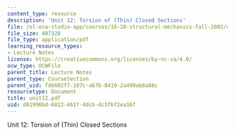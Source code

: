 ```yaml
---
content_type: resource
description: 'Unit 12: Torsion of (Thin) Closed Sections'
file: /ol-ocw-studio-app/courses/16-20-structural-mechanics-fall-2002/d01996bd6822461f4dcbdc3fbf2ea16f_unit12.pdf
file_size: 407328
file_type: application/pdf
learning_resource_types:
- Lecture Notes
license: https://creativecommons.org/licenses/by-nc-sa/4.0/
ocw_type: OCWFile
parent_title: Lecture Notes
parent_type: CourseSection
parent_uid: fd6602f7-107c-a67b-8410-2a499ab8a88c
resourcetype: Document
title: unit12.pdf
uid: d01996bd-6822-461f-4dcb-dc3fbf2ea16f
---
```

Unit 12: Torsion of (Thin) Closed Sections